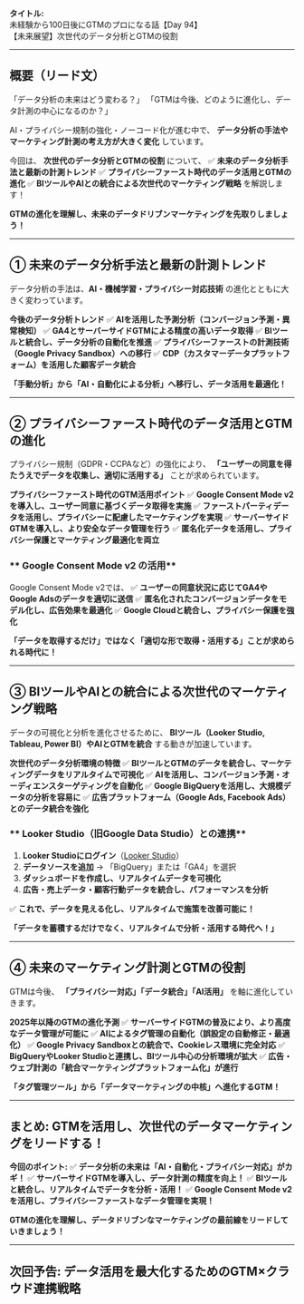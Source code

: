 **タイトル:**\
未経験から100日後にGTMのプロになる話【Day 94】\
【未来展望】次世代のデータ分析とGTMの役割

---

## **概要（リード文）**

「データ分析の未来はどう変わる？」
「GTMは今後、どのように進化し、データ計測の中心になるのか？」

AI・プライバシー規制の強化・ノーコード化が進む中で、
**データ分析の手法やマーケティング計測の考え方が大きく変化** しています。

今回は、 **次世代のデータ分析とGTMの役割** について、
✅ **未来のデータ分析手法と最新の計測トレンド**
✅ **プライバシーファースト時代のデータ活用とGTMの進化**
✅ **BIツールやAIとの統合による次世代のマーケティング戦略**
を解説します！

**GTMの進化を理解し、未来のデータドリブンマーケティングを先取りしましょう！**

---

## **① 未来のデータ分析手法と最新の計測トレンド**

データ分析の手法は、**AI・機械学習・プライバシー対応技術** の進化とともに大きく変わっています。

 **今後のデータ分析トレンド**
✅ **AIを活用した予測分析（コンバージョン予測・異常検知）**
✅ **GA4とサーバーサイドGTMによる精度の高いデータ取得**
✅ **BIツールと統合し、データ分析の自動化を推進**
✅ **プライバシーファーストの計測技術（Google Privacy Sandbox）への移行**
✅ **CDP（カスタマーデータプラットフォーム）を活用した顧客データ統合**

 **「手動分析」から「AI・自動化による分析」へ移行し、データ活用を最適化！**

---

## **② プライバシーファースト時代のデータ活用とGTMの進化**

プライバシー規制（GDPR・CCPAなど）の強化により、
**「ユーザーの同意を得たうえでデータを収集し、適切に活用する」** ことが求められています。

 **プライバシーファースト時代のGTM活用ポイント**
✅ **Google Consent Mode v2 を導入し、ユーザー同意に基づくデータ取得を実施**
✅ **ファーストパーティデータを活用し、プライバシーに配慮したマーケティングを実現**
✅ **サーバーサイドGTMを導入し、より安全なデータ管理を行う**
✅ **匿名化データを活用し、プライバシー保護とマーケティング最適化を両立**

### ** Google Consent Mode v2 の活用**

Google Consent Mode v2では、
✅ **ユーザーの同意状況に応じてGA4やGoogle Adsのデータを適切に送信**
✅ **匿名化されたコンバージョンデータをモデル化し、広告効果を最適化**
✅ **Google Cloudと統合し、プライバシー保護を強化**

 **「データを取得するだけ」ではなく「適切な形で取得・活用する」ことが求められる時代に！**

---

## **③ BIツールやAIとの統合による次世代のマーケティング戦略**

データの可視化と分析を進化させるために、
**BIツール（Looker Studio, Tableau, Power BI）やAIとGTMを統合** する動きが加速しています。

 **次世代のデータ分析環境の特徴**
✅ **BIツールとGTMのデータを統合し、マーケティングデータをリアルタイムで可視化**
✅ **AIを活用し、コンバージョン予測・オーディエンスターゲティングを自動化**
✅ **Google BigQueryを活用し、大規模データの分析を容易に**
✅ **広告プラットフォーム（Google Ads, Facebook Ads）とのデータ統合を強化**

### ** Looker Studio（旧Google Data Studio）との連携**

1. **Looker Studioにログイン**（[Looker Studio](https://lookerstudio.google.com/)）
2. **データソースを追加** → 「BigQuery」または「GA4」を選択
3. **ダッシュボードを作成し、リアルタイムデータを可視化**
4. **広告・売上データ・顧客行動データを統合し、パフォーマンスを分析**

✅ **これで、データを見える化し、リアルタイムで施策を改善可能に！**

 **「データを蓄積するだけでなく、リアルタイムで分析・活用する時代へ！」**

---

## **④ 未来のマーケティング計測とGTMの役割**

GTMは今後、
**「プライバシー対応」「データ統合」「AI活用」** を軸に進化していきます。

 **2025年以降のGTMの進化予測**
✅ **サーバーサイドGTMの普及により、より高度なデータ管理が可能に**
✅ **AIによるタグ管理の自動化（誤設定の自動修正・最適化）**
✅ **Google Privacy Sandboxとの統合で、Cookieレス環境に完全対応**
✅ **BigQueryやLooker Studioと連携し、BIツール中心の分析環境が拡大**
✅ **広告・ウェブ計測の「統合マーケティングプラットフォーム化」が進行**

 **「タグ管理ツール」から「データマーケティングの中核」へ進化するGTM！**

---

## **まとめ: GTMを活用し、次世代のデータマーケティングをリードする！**

 **今回のポイント:**
✅ **データ分析の未来は「AI・自動化・プライバシー対応」がカギ！**
✅ **サーバーサイドGTMを導入し、データ計測の精度を向上！**
✅ **BIツールと統合し、リアルタイムでデータを分析・活用！**
✅ **Google Consent Mode v2 を活用し、プライバシーファーストなデータ管理を実現！**

**GTMの進化を理解し、データドリブンなマーケティングの最前線をリードしていきましょう！**

---

## **次回予告: データ活用を最大化するためのGTM×クラウド連携戦略**
